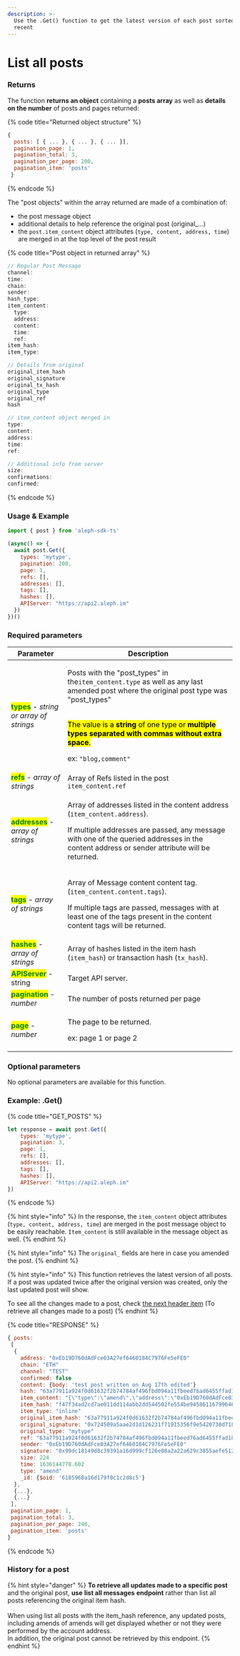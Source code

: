 ```yaml
---
description: >-
  Use the .Get() function to get the latest version of each post sorted by most
  recent
---
```


# List all posts

### Returns

The function **returns an object** containing a **posts array** as well as **details on the number** of posts and pages returned:

{% code title="Returned object structure" %}
```javascript
{ 
  posts: [ { ... }, { ... }, { ... }], 
  pagination_page: 1,
  pagination_total: 3,
  pagination_per_page: 200,
  pagination_item: 'posts'
 }
```
{% endcode %}

The "post objects" within the array returned are made of a combination of:

* the post message object
* additional details to help reference the original post (original\_...)
* the `post.item_content` object attributes (`type, content, address, time`) are merged in at the top level of the post result

{% code title="Post object in returned array" %}
```javascript
// Regular Post Message
channel:
time:
chain:
sender:
hash_type:
item_content:
  type:
  address:
  content:
  time:
  ref:
item_hash:
item_type:

// Details from original
original_item_hash
original_signature
original_tx_hash
original_type
original_ref
hash

// item_content object merged in
type:
content:
address:
time:
ref:

// Additional info from server
size:
confirmations:
confirmed:

```
{% endcode %}



### Usage & Example

```javascript
import { post } from 'aleph-sdk-ts'

(async() => {
  await post.Get({
    types: 'mytype', 
    pagination: 200,
    page: 1,
    refs: [], 
    addresses: [],
    tags: [],
    hashes: [],
    APIServer: "https://api2.aleph.im"
  })
})()
```

###

### Required parameters

| Parameter                                                                  | Description                                                                                                                                                                                                                                                                                                                                                                            |
| -------------------------------------------------------------------------- | -------------------------------------------------------------------------------------------------------------------------------------------------------------------------------------------------------------------------------------------------------------------------------------------------------------------------------------------------------------------------------------- |
| <mark style="color:green;">**types**</mark> - _string or array of strings_ | <p>Posts with the "post_types" in the<code>item_content.type</code> as well as any last amended post where the original post type was "post_types"</p><p><br><mark style="background-color:yellow;">The value is a <strong>string</strong> of one type or <strong>multiple types separated with commas without extra space</strong>.</mark> </p><p>ex: <code>"blog,comment"</code></p> |
| <mark style="color:green;">**refs**</mark> - _array of strings_            | Array of Refs listed in the post `item_content.ref`                                                                                                                                                                                                                                                                                                                                    |
| <mark style="color:green;">**addresses**</mark> - _array of strings_       | <p>Array of addresses listed in the content address (<code>item_content.address</code>).</p><p>If multiple addresses are passed, any message with one of the queried addresses in the content address or sender attribute will be returned.</p>                                                                                                                                        |
| <mark style="color:green;">**tags**</mark> - _array of strings_            | <p>Array of Message content content tag. (<code>item_content.content.tags</code>).</p><p>If multiple tags are passed, messages with at least one of the tags present in the content content tags will be returned.</p>                                                                                                                                                                 |
| <mark style="color:green;">**hashes**</mark> - _array of strings_          | Array of hashes listed in the item hash (`item_hash`) or transaction hash (`tx_hash`).                                                                                                                                                                                                                                                                                                 |
| <mark style="color:green;">**APIServer**</mark> - string                   | Target API server.                                                                                                                                                                                                                                                                                                                                                                     |
| <mark style="color:green;">**pagination**</mark> - _number_                | The number of posts returned per page                                                                                                                                                                                                                                                                                                                                                  |
| <mark style="color:green;">**page**</mark> - _number_                      | <p>The page to be returned. </p><p>ex: page 1 or page 2</p>                                                                                                                                                                                                                                                                                                                            |

###

### Optional parameters

No optional parameters are available for this function.

###

### Example: .Get()

{% code title="GET_POSTS" %}
```javascript
let response = await post.Get({
    types: 'mytype', 
    pagination: 3,
    page: 1,
    refs: [], 
    addresses: [],
    tags: [],
    hashes: [],
    APIServer: "https://api2.aleph.im"
})
```
{% endcode %}

{% hint style="info" %}
In the response, the `item_content` object attributes (`type, content, address, time`) are merged in the post message object to be easily reachable. `Item_content` is still available in the message object as well.
{% endhint %}

{% hint style="info" %}
The `original_` fields are here in case you amended the post.&#x20;
{% endhint %}

{% hint style="info" %}
This function retrieves the latest version of all posts. If a post was updated twice after the original version was created, only the last updated post will show.&#x20;

To see all the changes made to a post, check [the next header item](list-all-posts.md#history-for-a-post) (To retrieve all changes made to a post)
{% endhint %}

{% code title="RESPONSE" %}
```javascript
{ posts:
 [
  {
    address: "0xEb19D760dAdFce03A27ef6460184C7976Fe5eFE0"
    chain: "ETH"
    channel: "TEST"
    confirmed: false
    content: {body: 'test post written on Aug 17th edited'}
    hash: "63a77911a924f0d61632f2b74784af496fbd094a11fbeed76ad6455ffad18ef8"
    item_content: "{\"type\":\"amend\",\"address\":\"0xEb19D760dAdFce03A27ef6460184C7976Fe5eFE0\",\"content\":{\"body\":\"test post written on Aug 17th edited\"},\"time\":1636144778.602,\"ref\":\"63a77911a924f0d61632f2b74784af496fbd094a11fbeed76ad6455ffad18ef8\"}"
    item_hash: "f47f34ad2cd7ae011dd114abb2dd544502fe554be94586116799646f8d43ff74"
    item_type: "inline"
    original_item_hash: "63a77911a924f0d61632f2b74784af496fbd094a11fbeed76ad6455ffad18ef8"
    original_signature: "0x724509a5aae2d1d126231f71915356f9e5420730d7183c52b8030ee9d1e7d9042e6418896c23a5d9cc46b53039985599c3d95ef4f355ac75e8a761f04e630cd31c"
    original_type: "mytype"
    ref: "63a77911a924f0d61632f2b74784af496fbd094a11fbeed76ad6455ffad18ef8"
    sender: "0xEb19D760dAdFce03A27ef6460184C7976Fe5eFE0"
    signature: "0x99dc18149d8c39391a16d999cf126e08a2a22a629c3855aefe5127c6235dfd43693b971e6d325459308ede7c903f00d3559ce153d0569e9d4bf914860f1a6af31b"
    size: 224
    time: 1636144778.602
    type: "amend"
    _id: {$oid: '6185968a16d179f0c1c2d8c5'}
  },
  {...},
  {...}
 ],
 pagination_page: 1,
 pagination_total: 3,
 pagination_per_page: 248,
 pagination_item: 'posts'
}
```
{% endcode %}

### History for a post

{% hint style="danger" %}
**To retrieve all updates made to a specific post** and the original post, **use** **list all messages** **endpoint** rather than list all posts referencing the original item hash.\
\
When using list all posts with the item\_hash reference, any updated posts, including amends of amends will get displayed whether or not they were performed by the account address. \
In addition, the original post cannot be retrieved by this endpoint.&#x20;
{% endhint %}

